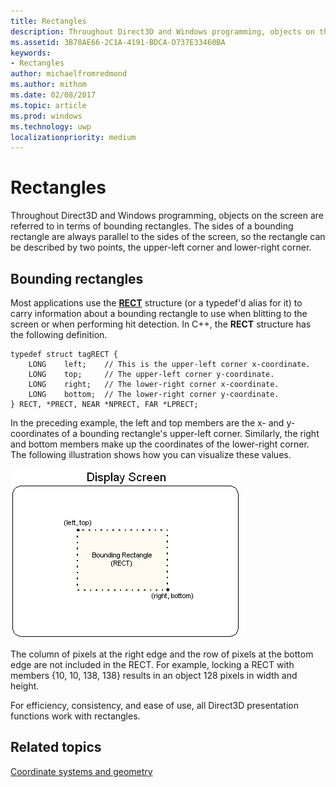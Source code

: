 ```yaml
---
title: Rectangles
description: Throughout Direct3D and Windows programming, objects on the screen are referred to in terms of bounding rectangles.
ms.assetid: 3B78AE66-2C1A-4191-BDCA-D737E33460BA
keywords:
- Rectangles
author: michaelfromredmond
ms.author: mithom
ms.date: 02/08/2017
ms.topic: article
ms.prod: windows
ms.technology: uwp
localizationpriority: medium
---
```


# Rectangles


Throughout Direct3D and Windows programming, objects on the screen are referred to in terms of bounding rectangles. The sides of a bounding rectangle are always parallel to the sides of the screen, so the rectangle can be described by two points, the upper-left corner and lower-right corner.

## <span id="Bounding_rectangles"></span><span id="bounding_rectangles"></span><span id="BOUNDING_RECTANGLES"></span>Bounding rectangles


Most applications use the [**RECT**](https://msdn.microsoft.com/library/windows/desktop/dd162897) structure (or a typedef'd alias for it) to carry information about a bounding rectangle to use when blitting to the screen or when performing hit detection. In C++, the **RECT** structure has the following definition.

```
typedef struct tagRECT { 
    LONG    left;    // This is the upper-left corner x-coordinate.
    LONG    top;     // The upper-left corner y-coordinate.
    LONG    right;   // The lower-right corner x-coordinate.
    LONG    bottom;  // The lower-right corner y-coordinate.
} RECT, *PRECT, NEAR *NPRECT, FAR *LPRECT; 
```

In the preceding example, the left and top members are the x- and y-coordinates of a bounding rectangle's upper-left corner. Similarly, the right and bottom members make up the coordinates of the lower-right corner. The following illustration shows how you can visualize these values.

![illustration of the rectangle bounded by the left, top, right, and bottom values](images/rect.png)

The column of pixels at the right edge and the row of pixels at the bottom edge are not included in the RECT. For example, locking a RECT with members {10, 10, 138, 138} results in an object 128 pixels in width and height.

For efficiency, consistency, and ease of use, all Direct3D presentation functions work with rectangles.

## <span id="related-topics"></span>Related topics


[Coordinate systems and geometry](coordinate-systems-and-geometry.md)

 

 




